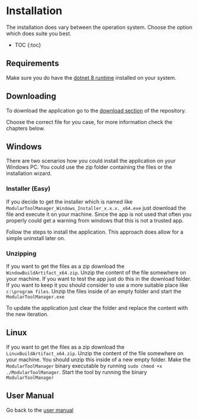 # Installation

The installation does vary between the operation system. Choose the option which does suite you best.

- TOC
{:toc}

## Requirements

Make sure you do have the [dotnet 8 runtime][dotnet-8-runtime] installed on your system.

## Downloading

To download the application go to the [download section][latest-release] of the repository.

Choose the correct file for you case, for more information check the chapters below.

## Windows

There are two scenarios how you could install the application on your Windows PC. You could use the zip folder containing the files or the installation wizard.

### Installer (Easy)

If you decide to get the installer which is named like `ModularToolManager_Windows_Installer_x.x.x._x64.exe` just download the file and execute it on your machine. Since the app is not used that often you properly could get a warning from windows that this is not a trusted app.

Follow the steps to install the application. This approach does allow for a simple uninstall later on.

### Unzipping

If you want to get the files as a zip download the `WindowBuildArtifact_x64.zip`. Unzip the content of the file somewhere on your machine. If you want to test the app just do this in the download folder. If you want to keep it you should consider to use a more suitable place like `c:\program files`. Unzip the files inside of an empty folder and start the `ModularToolManager.exe`

To update the application just clear the folder and replace the content with the new iteration.

## Linux

If you want to get the files as a zip download the `LinuxBuildArtifact_x64.zip`. Unzip the content of the file somewhere on your machine. You should unzip this inside of a new empty folder. Make the `ModularToolManager` binary executable by running `sudo chmod +x ./ModularToolManager`. Start the tool by running the binary `ModularToolManager`

## User Manual

Go back to the [user manual][back]

[dotnet-8-runtime]: https://dotnet.microsoft.com/en-us/download/dotnet/8.0
[latest-release]: https://github.com/XanatosX/ModularToolManager/releases/latest
[back]: user-manual.md
